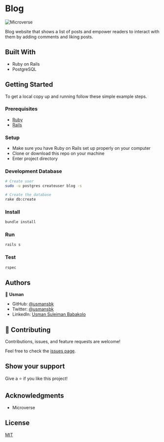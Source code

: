 # Blog

![Microverse](https://img.shields.io/badge/Microverse-blueviolet)

Blog website that shows a list of posts and empower readers to interact with them by adding comments and liking posts.

## Built With

- Ruby on Rails
- PostgreSQL

## Getting Started

To get a local copy up and running follow these simple example steps.

### Prerequisites

- [Ruby](https://www.ruby-lang.org/en/)
- [Rails](https://gorails.com/)

### Setup

- Make sure you have Ruby on Rails set up properly on your computer
- Clone or download this repo on your machine
- Enter project directory

### Development Database

```sh
# Create user
sudo -u postgres createuser blog -s

# Create the database
rake db:create
```

### Install

```sh
bundle install
```

### Run

```sh
rails s
```

### Test

```sh
rspec
```

## Authors

👤 **Usman**

- GitHub: [@usmansbk](https://github.com/usmansbk)
- Twitter: [@usmansbk](https://twitter.com/usmansbk)
- LinkedIn: [Usman Suleiman Babakolo](https://linkedin.com/in/usmansbk)

## 🤝 Contributing

Contributions, issues, and feature requests are welcome!

Feel free to check the [issues page](../../issues/).

## Show your support

Give a ⭐️ if you like this project!

## Acknowledgments

- Microverse

## License

[MIT](./LICENSE)
